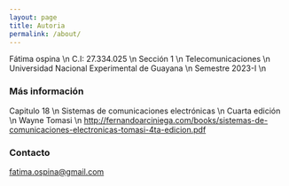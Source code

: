 ```yaml
---
layout: page
title: Autoria
permalink: /about/
---
```


Fátima ospina \n
C.I: 27.334.025 \n
Sección 1 \n
Telecomunicaciones \n
Universidad Nacional Experimental de Guayana \n
Semestre 2023-I \n

### Más información

Capitulo 18 \n
Sistemas de comunicaciones electrónicas \n
Cuarta edición \n
Wayne Tomasi \n
http://fernandoarciniega.com/books/sistemas-de-comunicaciones-electronicas-tomasi-4ta-edicion.pdf  


### Contacto

[fatima.ospina@gmail.com](mailto:fatima.ospina@gmail.com)